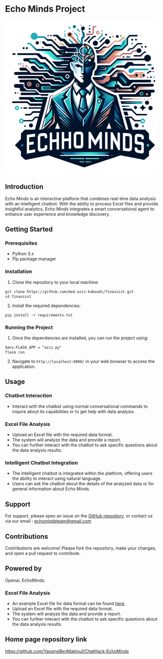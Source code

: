 
# Echo Minds Project

![Echo Minds](/static/images/echominds.png)

## Introduction
Echo Minds is an interactive platform that combines real-time data analysis with an intelligent chatbot. With the ability to process Excel files and provide insightful analytics, Echo Minds integrates a smart conversational agent to enhance user experience and knowledge discovery.

## Getting Started

### Prerequisites
- Python 3.x
- Pip package manager

### Installation

1. Clone the repository to your local machine:
```shell
git clone https://github.com/med-aziz-kaboudi/finassist.git
cd finassist
```

2. Install the required dependencies:
```shell
pip install -r requirements.txt
```

### Running the Project

1. Once the dependencies are installed, you can run the project using:
```shell
$env:FLASK_APP = "aziz.py"
flask run
```

2. Navigate to `http://localhost:8000/` in your web browser to access the application.

## Usage

### Chatbot Interaction
- Interact with the chatbot using normal conversational commands to inquire about its capabilities or to get help with data analysis.

### Excel File Analysis
- Upload an Excel file with the required data format.
- The system will analyze the data and provide a report.
- You can further interact with the chatbot to ask specific questions about the data analysis results.

### Intelligent Chatbot Integration
- The intelligent chatbot is integrated within the platform, offering users the ability to interact using natural language.
- Users can ask the chatbot about the details of the analyzed data or for general information about Echo Minds.

## Support

For support, please open an issue on the [GitHub repository](https://github.com/med-aziz-kaboudi/finassist/issues).
or contact us via our email :
echomindsteam@gmail.com

## Contributions

Contributions are welcome! Please fork the repository, make your changes, and open a pull request to contribute.


## Powered by 

Openai, EchoMinds.

### Excel File Analysis

- An example Excel file for data format can be found [here](https://docs.google.com/spreadsheets/d/1fuyEu78kPKcVQUbUke0PPRqEBGSj5_Lb/edit?usp=sharing&ouid=106166252782172094472&rtpof=true&sd=true).
- Upload an Excel file with the required data format.
- The system will analyze the data and provide a report.
- You can further interact with the chatbot to ask specific questions about the data analysis results.


## Home page repository link 

https://github.com/YassineBenMaktouf/ChatHack-EchoMinds
